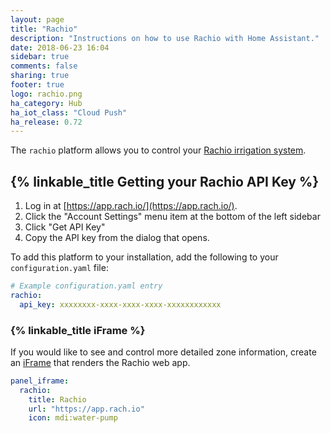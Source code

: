 ```yaml
---
layout: page
title: "Rachio"
description: "Instructions on how to use Rachio with Home Assistant."
date: 2018-06-23 16:04
sidebar: true
comments: false
sharing: true
footer: true
logo: rachio.png
ha_category: Hub
ha_iot_class: "Cloud Push"
ha_release: 0.72
---
```


The `rachio` platform allows you to control your [Rachio irrigation system](http://rachio.com/).

## {% linkable_title Getting your Rachio API Key %}

1. Log in at [https://app.rach.io/](https://app.rach.io/).
1. Click the "Account Settings" menu item at the bottom of the left sidebar
1. Click "Get API Key"
1. Copy the API key from the dialog that opens.

To add this platform to your installation, add the following to your `configuration.yaml` file:

```yaml
# Example configuration.yaml entry
rachio:
  api_key: xxxxxxxx-xxxx-xxxx-xxxx-xxxxxxxxxxxx
```

### {% linkable_title iFrame %}

If you would like to see and control more detailed zone information, create an [iFrame](/components/panel_iframe/) that renders the Rachio web app.

```yaml
panel_iframe:
  rachio:
    title: Rachio
    url: "https://app.rach.io"
    icon: mdi:water-pump
```
